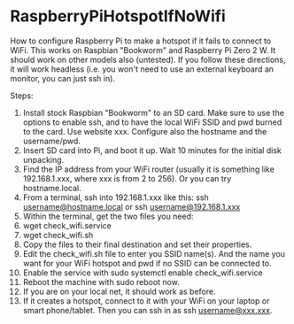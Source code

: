 # RaspberryPiHotspotIfNoWifi
How to configure Raspberry Pi to make a hotspot if it fails to connect to WiFi.
This works on Raspbian "Bookworm" and Raspberry Pi Zero 2 W. It should work on other models also (untested).
If you follow these directions, it will work headless (i.e. you won't need to use an external keyboard an monitor, you can just ssh in).

Steps:
1. Install stock Raspbian "Bookworm" to an SD card. Make sure to use the options to enable ssh, and to have the local WiFi SSID and pwd burned to the card. Use website xxx. Configure also the hostname and the username/pwd.
2. Insert SD card into Pi, and boot it up. Wait 10 minutes for the initial disk unpacking.
3. Find the IP address from your WiFi router (usually it is something like 192.168.1.xxx, where xxx is from 2 to 256). Or you can try hostname.local.
4. From a terminal, ssh into 192.168.1.xxx like this: ssh username@hostname.local or ssh username@192.168.1.xxx
5. Within the terminal, get the two files you need:
6. wget check_wifi.service
7. wget check_wifi.sh
8. Copy the files to their final destination and set their properties.
9. Edit the check_wifi.sh file to enter you SSID name(s). And the name you want for your WiFi hotspot and pwd if no SSID can be connected to.
10. Enable the service with sudo systemctl enable check_wifi.service
11. Reboot the machine with sudo reboot now.
12. If you are on your local net, it should work as before.
13. If it creates a hotspot, connect to it with your WiFi on your laptop or smart phone/tablet. Then you can ssh in as ssh username@xxx.xxx.
